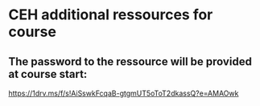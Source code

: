 # CEH additional ressources for course  

## The password to the ressource will be provided at course start:  
https://1drv.ms/f/s!AiSswkFcqaB-gtgmUT5oToT2dkassQ?e=AMAOwk  
